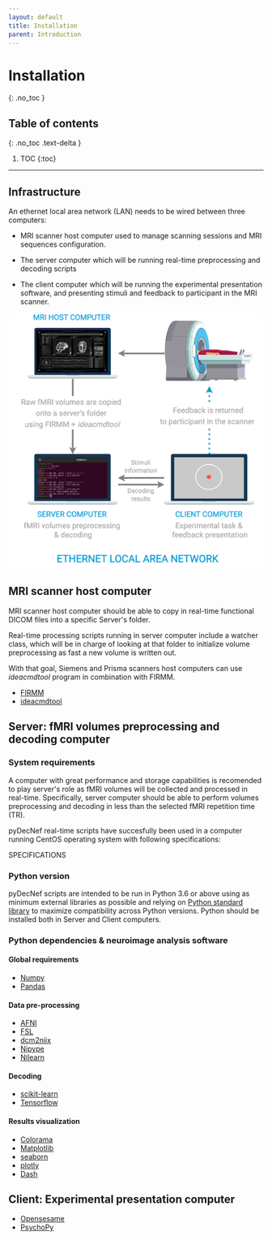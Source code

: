 ```yaml
---
layout: default
title: Installation
parent: Introduction
---
```


# Installation
{: .no_toc }

## Table of contents
{: .no_toc .text-delta }

1. TOC
{:toc}

---

## Infrastructure

An ethernet local area network (LAN) needs to be wired between three computers: 

- MRI scanner host computer used to manage scanning sessions and MRI sequences configuration.

- The server computer which will be running real-time preprocessing and decoding scripts

- The client computer which will be running the experimental presentation software, and presenting stimuli and feedback to participant in the MRI scanner.

<center>
<p></p>
<img src="../../assets/images/ethernet_lan.png" alt="Ethernet Local Area Network Diagram" width="500">
</center>

## MRI scanner host computer

MRI scanner host computer should be able to copy in real-time functional DICOM files into a specific Server's folder. 

Real-time processing scripts running in server computer include a watcher class, which will be in charge of looking at that folder to initialize volume preprocessing as fast a new volume is written out.

With that goal, Siemens and Prisma scanners host computers can use *ideacmdtool* program in combination with FIRMM.

- <a href="https://firmm.readthedocs.io/en/3.2/installation/" target="_blank">FIRMM</a>
- <a href="https://firmm.readthedocs.io/en/3.2/siemens_ideacmdtool/" target="_blank">ideacmdtool</a>

## Server: fMRI volumes preprocessing and decoding computer

### System requirements

A computer with great performance and storage capabilities is recomended to play server's role as fMRI volumes will be collected and processed in real-time. Specifically, server computer should be able to perform volumes preprocessing and decoding in less than the selected fMRI repetition time (TR).

pyDecNef real-time scripts have succesfully been used in a computer running CentOS operating system with following specifications:

SPECIFICATIONS

### Python version

pyDecNef scripts are intended to be run in Python 3.6 or above using as minimum external libraries as possible and relying on [Python standard library](https://docs.python.org/3/library/) to maximize compatibility across Python versions. Python should be installed both in Server and Client computers.

### Python dependencies & neuroimage analysis software

#### Global requirements

- <a href="https://numpy.org/" target="_blank">Numpy</a>
- <a href="https://pandas.pydata.org/" target="_blank">Pandas</a>

#### Data pre-processing

- <a href="https://afni.nimh.nih.gov/pub/dist/doc/htmldoc/background_install/main_toc.html" target="_blank">AFNI</a>
- <a href="https://fsl.fmrib.ox.ac.uk/fsl/fslwiki/" target="_blank">FSL</a>
- <a href="https://www.nitrc.org/plugins/mwiki/index.php/dcm2nii:MainPage" target="_blank">dcm2niix</a>
- <a href="https://nipype.readthedocs.io/en/latest/" target="_blank">Nipype</a>
- <a href="https://nilearn.github.io/stable/index.html" target="_blank">Nilearn</a>

#### Decoding

- <a href="https://scikit-learn.org/stable/" target="_blank">scikit-learn</a>
- <a href="https://www.tensorflow.org/" target="_blank">Tensorflow</a>

#### Results visualization

- <a href="https://pypi.org/project/colorama/" target="_blank">Colorama</a>
- <a href="https://matplotlib.org/" target="_blank">Matplotlib</a>
- <a href="https://seaborn.pydata.org/" target="_blank">seaborn</a>
- <a href="https://plotly.com/python/getting-started/" target="_blank">plotly</a>
- <a href="https://dash.plotly.com/installation" target="_blank">Dash</a>

## Client: Experimental presentation computer

- <a href="https://osdoc.cogsci.nl/" target="_blank">Opensesame</a>
- <a href="https://www.psychopy.org/" target="_blank">PsychoPy</a>